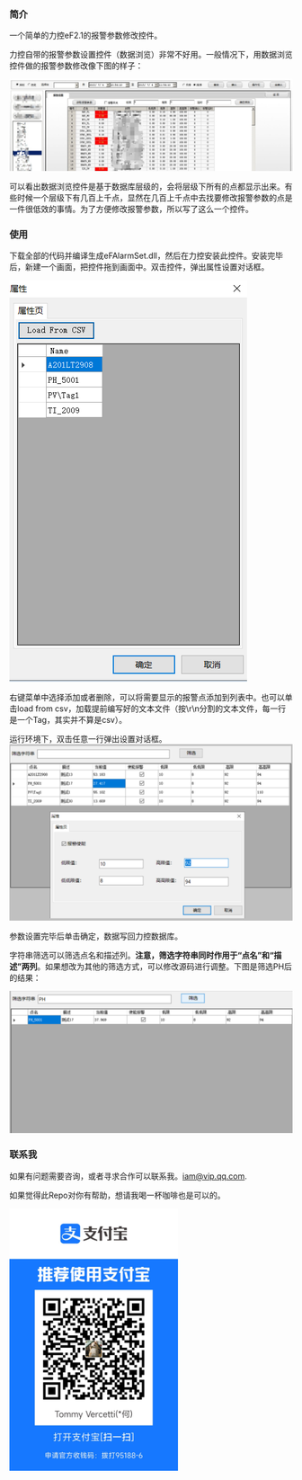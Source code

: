 ### 简介
一个简单的力控eF2.1的报警参数修改控件。

力控自带的报警参数设置控件（数据浏览）非常不好用。一般情况下，用数据浏览控件做的报警参数修改像下图的样子：

<img src=".\img\数据浏览.png" />

可以看出数据浏览控件是基于数据库层级的，会将层级下所有的点都显示出来。有些时候一个层级下有几百上千点，显然在几百上千点中去找要修改报警参数的点是一件很低效的事情。为了方便修改报警参数，所以写了这么一个控件。

### 使用

下载全部的代码并编译生成eFAlarmSet.dll，然后在力控安装此控件。安装完毕后，新建一个画面，把控件拖到画面中。双击控件，弹出属性设置对话框。

<img src=".\img\属性.png" />

右键菜单中选择添加或者删除，可以将需要显示的报警点添加到列表中。也可以单击load from csv，加载提前编写好的文本文件（按\r\n分割的文本文件，每一行是一个Tag，其实并不算是csv）。

运行环境下，双击任意一行弹出设置对话框。
<img src=".\img\run.png" />

参数设置完毕后单击确定，数据写回力控数据库。

字符串筛选可以筛选点名和描述列。__注意，筛选字符串同时作用于“点名”和“描述”两列__。如果想改为其他的筛选方式，可以修改源码进行调整。下图是筛选PH后的结果：

<img src=".\img\filt.png" />

### 联系我

如果有问题需要咨询，或者寻求合作可以联系我。iam@vip.qq.com.

如果觉得此Repo对你有帮助，想请我喝一杯咖啡也是可以的。

<img src=".\img\alipay.jpg" width="300px" />
